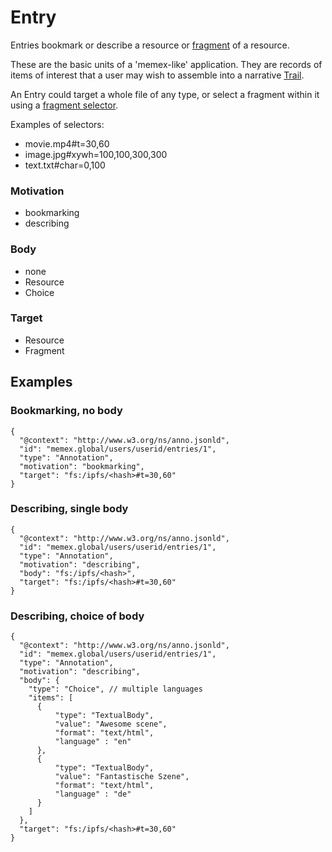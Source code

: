 
# Entry

Entries bookmark or describe a resource or [fragment](https://www.w3.org/TR/annotation-model/#fragment-selector) of a resource.

These are the basic units of a 'memex-like' application. They are records of items of interest that a user may wish to assemble into a narrative [Trail](Trail.md).

An Entry could target a whole file of any type, or select a fragment within it using a [fragment selector](https://www.w3.org/TR/annotation-model/#fragment-selector).

Examples of selectors:

- movie.mp4#t=30,60
- image.jpg#xywh=100,100,300,300
- text.txt#char=0,100

### Motivation
- bookmarking
- describing

### Body
- none
- Resource
- Choice

### Target
- Resource
- Fragment

## Examples

### Bookmarking, no body

```
{
  "@context": "http://www.w3.org/ns/anno.jsonld",
  "id": "memex.global/users/userid/entries/1",
  "type": "Annotation",
  "motivation": "bookmarking",
  "target": "fs:/ipfs/<hash>#t=30,60"
}
```

### Describing, single body

```
{
  "@context": "http://www.w3.org/ns/anno.jsonld",
  "id": "memex.global/users/userid/entries/1",
  "type": "Annotation",
  "motivation": "describing",
  "body": "fs:/ipfs/<hash>",
  "target": "fs:/ipfs/<hash>#t=30,60"
}
```

### Describing, choice of body

```
{
  "@context": "http://www.w3.org/ns/anno.jsonld",
  "id": "memex.global/users/userid/entries/1",
  "type": "Annotation",
  "motivation": "describing",
  "body": {
    "type": "Choice", // multiple languages
    "items": [
      {
          "type": "TextualBody",
          "value": "Awesome scene",
          "format": "text/html",
          "language" : "en"
      },
      {
          "type": "TextualBody",
          "value": "Fantastische Szene",
          "format": "text/html",
          "language" : "de"
      }
    ]
  },
  "target": "fs:/ipfs/<hash>#t=30,60"
}
```